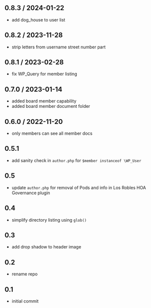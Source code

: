 ## 0.8.3 / 2024-01-22
* add dog_house to user list

## 0.8.2 / 2023-11-28
* strip letters from username street number part

## 0.8.1 / 2023-02-28
* fix WP_Query for member listing

## 0.7.0 / 2023-01-14
* added board member capability
* added board member document folder

## 0.6.0 / 2022-11-20
* only members can see all member docs

## 0.5.1
* add sanity check in `author.php` for `$member instanceof \WP_User`

## 0.5
* update `author.php` for removal of Pods and info in Los Robles HOA Governance plugin

## 0.4
* simplify directory listing using `glob()`

## 0.3
* add drop shadow to header image

## 0.2
* rename repo

## 0.1
* initial commit
